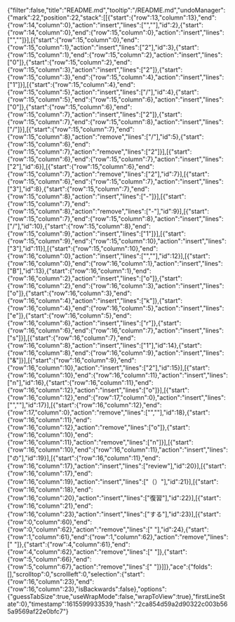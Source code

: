 {"filter":false,"title":"README.md","tooltip":"/README.md","undoManager":{"mark":22,"position":22,"stack":[[{"start":{"row":13,"column":13},"end":{"row":14,"column":0},"action":"insert","lines":["",""],"id":2},{"start":{"row":14,"column":0},"end":{"row":15,"column":0},"action":"insert","lines":["",""]}],[{"start":{"row":15,"column":0},"end":{"row":15,"column":1},"action":"insert","lines":["2"],"id":3},{"start":{"row":15,"column":1},"end":{"row":15,"column":2},"action":"insert","lines":["0"]},{"start":{"row":15,"column":2},"end":{"row":15,"column":3},"action":"insert","lines":["2"]},{"start":{"row":15,"column":3},"end":{"row":15,"column":4},"action":"insert","lines":["1"]}],[{"start":{"row":15,"column":4},"end":{"row":15,"column":5},"action":"insert","lines":["/"],"id":4},{"start":{"row":15,"column":5},"end":{"row":15,"column":6},"action":"insert","lines":["0"]},{"start":{"row":15,"column":6},"end":{"row":15,"column":7},"action":"insert","lines":["2"]},{"start":{"row":15,"column":7},"end":{"row":15,"column":8},"action":"insert","lines":["/"]}],[{"start":{"row":15,"column":7},"end":{"row":15,"column":8},"action":"remove","lines":["/"],"id":5},{"start":{"row":15,"column":6},"end":{"row":15,"column":7},"action":"remove","lines":["2"]}],[{"start":{"row":15,"column":6},"end":{"row":15,"column":7},"action":"insert","lines":["2"],"id":6}],[{"start":{"row":15,"column":6},"end":{"row":15,"column":7},"action":"remove","lines":["2"],"id":7}],[{"start":{"row":15,"column":6},"end":{"row":15,"column":7},"action":"insert","lines":["3"],"id":8},{"start":{"row":15,"column":7},"end":{"row":15,"column":8},"action":"insert","lines":["-"]}],[{"start":{"row":15,"column":7},"end":{"row":15,"column":8},"action":"remove","lines":["-"],"id":9}],[{"start":{"row":15,"column":7},"end":{"row":15,"column":8},"action":"insert","lines":["/"],"id":10},{"start":{"row":15,"column":8},"end":{"row":15,"column":9},"action":"insert","lines":["1"]}],[{"start":{"row":15,"column":9},"end":{"row":15,"column":10},"action":"insert","lines":["3"],"id":11}],[{"start":{"row":15,"column":10},"end":{"row":16,"column":0},"action":"insert","lines":["",""],"id":12}],[{"start":{"row":16,"column":0},"end":{"row":16,"column":1},"action":"insert","lines":["B"],"id":13},{"start":{"row":16,"column":1},"end":{"row":16,"column":2},"action":"insert","lines":["o"]},{"start":{"row":16,"column":2},"end":{"row":16,"column":3},"action":"insert","lines":["o"]},{"start":{"row":16,"column":3},"end":{"row":16,"column":4},"action":"insert","lines":["k"]},{"start":{"row":16,"column":4},"end":{"row":16,"column":5},"action":"insert","lines":["e"]},{"start":{"row":16,"column":5},"end":{"row":16,"column":6},"action":"insert","lines":["r"]},{"start":{"row":16,"column":6},"end":{"row":16,"column":7},"action":"insert","lines":["s"]}],[{"start":{"row":16,"column":7},"end":{"row":16,"column":8},"action":"insert","lines":["1"],"id":14},{"start":{"row":16,"column":8},"end":{"row":16,"column":9},"action":"insert","lines":["&"]}],[{"start":{"row":16,"column":9},"end":{"row":16,"column":10},"action":"insert","lines":["2"],"id":15}],[{"start":{"row":16,"column":10},"end":{"row":16,"column":11},"action":"insert","lines":["n"],"id":16},{"start":{"row":16,"column":11},"end":{"row":16,"column":12},"action":"insert","lines":["o"]}],[{"start":{"row":16,"column":12},"end":{"row":17,"column":0},"action":"insert","lines":["",""],"id":17}],[{"start":{"row":16,"column":12},"end":{"row":17,"column":0},"action":"remove","lines":["",""],"id":18},{"start":{"row":16,"column":11},"end":{"row":16,"column":12},"action":"remove","lines":["o"]},{"start":{"row":16,"column":10},"end":{"row":16,"column":11},"action":"remove","lines":["n"]}],[{"start":{"row":16,"column":10},"end":{"row":16,"column":11},"action":"insert","lines":["の"],"id":19}],[{"start":{"row":16,"column":11},"end":{"row":16,"column":17},"action":"insert","lines":["review"],"id":20}],[{"start":{"row":16,"column":17},"end":{"row":16,"column":19},"action":"insert","lines":["（）"],"id":21}],[{"start":{"row":16,"column":18},"end":{"row":16,"column":20},"action":"insert","lines":["復習"],"id":22}],[{"start":{"row":16,"column":21},"end":{"row":16,"column":23},"action":"insert","lines":["する"],"id":23}],[{"start":{"row":0,"column":60},"end":{"row":0,"column":62},"action":"remove","lines":["  "],"id":24},{"start":{"row":1,"column":61},"end":{"row":1,"column":62},"action":"remove","lines":[" "]},{"start":{"row":4,"column":61},"end":{"row":4,"column":62},"action":"remove","lines":[" "]},{"start":{"row":5,"column":66},"end":{"row":5,"column":67},"action":"remove","lines":[" "]}]]},"ace":{"folds":[],"scrolltop":0,"scrollleft":0,"selection":{"start":{"row":16,"column":23},"end":{"row":16,"column":23},"isBackwards":false},"options":{"guessTabSize":true,"useWrapMode":false,"wrapToView":true},"firstLineState":0},"timestamp":1615599933539,"hash":"2ca854d59a2d90322c003b565a9569af22e0bfc7"}